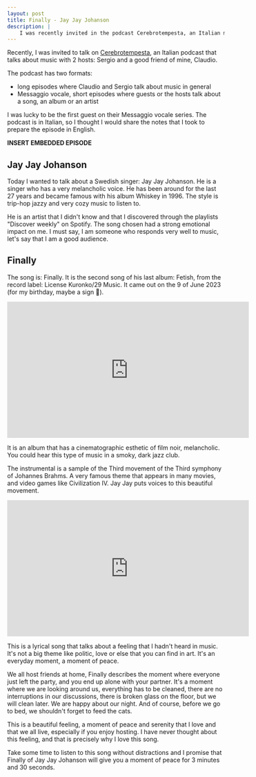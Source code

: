 ```yaml
---
layout: post
title: Finally - Jay Jay Johanson
description: |
    I was recently invited in the podcast Cerebrotempesta, an Italian music podcast. This is a translation of the podcast where I was invited to talk about the song from Jay Jay Johanson, Finally.
---
```



Recently, I was invited to talk on [Cerebrotempesta](https://www.cerebrotempesta.it/), an Italian podcast that talks about music with 2 hosts: Sergio and a good friend of mine, Claudio.

The podcast has two formats:
- long episodes where Claudio and Sergio talk about music in general
- Messaggio vocale, short episodes where guests or the hosts talk about a song, an album or an artist

I was lucky to be the first guest on their Messaggio vocale series. The podcast is in Italian, so I thought I would share the notes that I took to prepare the episode in English.

**INSERT EMBEDDED EPISODE**

## Jay Jay Johanson

Today I wanted to talk about a Swedish singer: Jay Jay Johanson. He is a singer who has a very melancholic voice. He has been around for the last 27 years and became famous with his album Whiskey in 1996. The style is trip-hop jazzy and very cozy music to listen to.

He is an artist that I didn't know and that I discovered through the playlists "Discover weekly" on Spotify. The song chosen had a strong emotional impact on me.  I must say, I am someone who responds very well to music, let's say that I am a good audience.

## Finally

The song is: Finally. It is the second song of his last album: Fetish, from the record label: License Kuronko/29 Music. It came out on the 9 of June 2023 (for my birthday, maybe a sign 🤔).

<iframe width="560" height="315" src="https://www.youtube.com/embed/imWkaXkPxGc?si=zCGbHz0FDuQ7OgKj" title="YouTube video player" frameborder="0" allow="accelerometer; autoplay; clipboard-write; encrypted-media; gyroscope; picture-in-picture; web-share" allowfullscreen></iframe>

It is an album that has a cinematographic esthetic of film noir, melancholic. You could hear this type of music in a smoky, dark jazz club.

The instrumental is a sample of the Third movement of the Third symphony of Johannes Brahms. A very famous theme that appears in many movies, and video games like Civilization IV. Jay Jay puts voices to this beautiful movement.

<iframe width="560" height="315" src="https://www.youtube.com/embed/2tB2SLLnPZg?si=DUqIcvNVROTKtbK9" title="YouTube video player" frameborder="0" allow="accelerometer; autoplay; clipboard-write; encrypted-media; gyroscope; picture-in-picture; web-share" allowfullscreen></iframe>

This is a lyrical song that talks about a feeling that I hadn't heard in music. It's not a big theme like politic, love or else that you can find in art. It's an everyday moment, a moment of peace.

We all host friends at home, Finally describes the moment where everyone just left the party, and you end up alone with your partner. It's a moment where we are looking around us, everything has to be cleaned, there are no interruptions in our discussions, there is broken glass on the floor, but we will clean later. We are happy about our night. And of course, before we go to bed, we shouldn't forget to feed the cats.

This is a beautiful feeling, a moment of peace and serenity that I love and that we all live, especially if you enjoy hosting. I have never thought about this feeling,  and that is precisely why I love this song.

Take some time to listen to this song without distractions and I promise that Finally of Jay Jay Johanson will give you a moment of peace for 3 minutes and 30 seconds.
